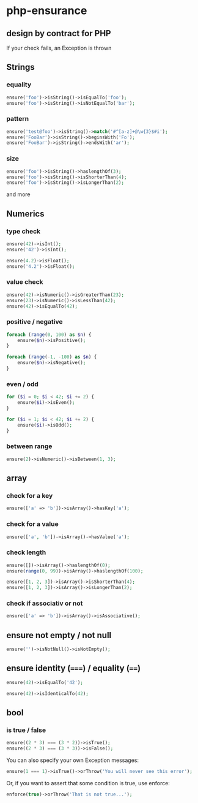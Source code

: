 # php-ensurance

## design by contract for PHP

If your check fails, an Exception is thrown

## Strings

### equality
```php
ensure('foo')->isString()->isEqualTo('foo');
ensure('foo')->isString()->isNotEqualTo('bar');
```

### pattern
```php
ensure('test@foo')->isString()->match('#^[a-z]+@\w{3}$#i');
ensure('FooBar')->isString()->beginsWith('Fo');
ensure('FooBar')->isString()->endsWith('ar');
```

### size
```php
ensure('foo')->isString()->haslengthOf(3);
ensure('foo')->isString()->isShorterThan(4);
ensure('foo')->isString()->isLongerThan(2);
```

and more

## Numerics

### type check
```php
ensure(42)->isInt();
ensure('42')->isInt();

ensure(4.2)->isFloat();
ensure('4.2')->isFloat();
```

### value check
```php
ensure(42)->isNumeric()->isGreaterThan(23);
ensure(23)->isNumeric()->isLessThan(42);
ensure(42)->isEqualTo(42);
```

### positive / negative
```php
foreach (range(0, 100) as $n) {
    ensure($n)->isPositive();
}
````

```php
foreach (range(-1, -100) as $n) {
    ensure($n)->isNegative();
}
```

### even / odd
```php
for ($i = 0; $i < 42; $i += 2) {
    ensure($i)->isEven();
}
```

```php
for ($i = 1; $i < 42; $i += 2) {
    ensure($i)->isOdd();
}
```

### between range
```php
ensure(2)->isNumeric()->isBetween(1, 3);
```

## array

### check for a key
```php
ensure(['a' => 'b'])->isArray()->hasKey('a');
```

### check for a value
```php
ensure(['a', 'b'])->isArray()->hasValue('a');
```

### check length
```php
ensure([])->isArray()->haslengthOf(0);
ensure(range(0, 99))->isArray()->haslengthOf(100);
```

```php
ensure([1, 2, 3])->isArray()->isShorterThan(4);
ensure([1, 2, 3])->isArray()->isLongerThan(2);
```

### check if associativ or not
```php
ensure(['a' => 'b'])->isArray()->isAssociative();
```

## ensure not empty / not null

```php
ensure('')->isNotNull()->isNotEmpty();
```

## ensure identity (`===`) / equality (`==`)
```php
ensure(42)->isEqualTo('42');
```

```php
ensure(42)->isIdenticalTo(42);
```

## bool

### is true / false

```php
ensure((2 * 3) === (3 * 2))->isTrue();
ensure((2 * 3) === (3 * 3))->isFalse();
```

You can also specify your own Exception messages:

```php
ensure(1 === 1)->isTrue()->orThrow('You will never see this error');
```

Or, if you want to assert that some condition is true, use enforce:
```php
enforce(true)->orThrow('That is not true...');
```
